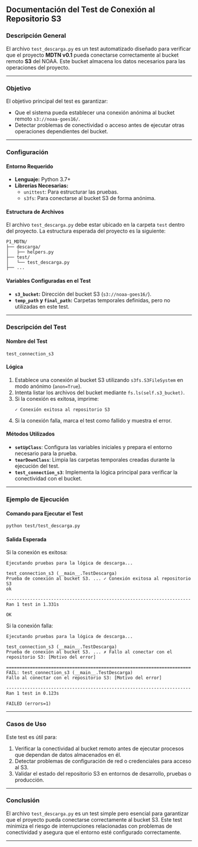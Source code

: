 ## **Documentación del Test de Conexión al Repositorio S3**

### **Descripción General**

El archivo `test_descarga.py` es un test automatizado diseñado para verificar que el proyecto **MDTN v0.1** pueda conectarse correctamente al bucket remoto **S3** del NOAA. Este bucket almacena los datos necesarios para las operaciones del proyecto.

---

### **Objetivo**

El objetivo principal del test es garantizar:
- Que el sistema pueda establecer una conexión anónima al bucket remoto `s3://noaa-goes16/`.
- Detectar problemas de conectividad o acceso antes de ejecutar otras operaciones dependientes del bucket.

---

### **Configuración**

#### **Entorno Requerido**
- **Lenguaje:** Python 3.7+
- **Librerías Necesarias:**
  - `unittest`: Para estructurar las pruebas.
  - `s3fs`: Para conectarse al bucket S3 de forma anónima.

#### **Estructura de Archivos**
El archivo `test_descarga.py` debe estar ubicado en la carpeta `test` dentro del proyecto. La estructura esperada del proyecto es la siguiente:

```
P1_MDTN/
├── descarga/
│   ├── helpers.py
├── test/
│   └── test_descarga.py
├── ...
```

#### **Variables Configuradas en el Test**
- **`s3_bucket`:** Dirección del bucket S3 (`s3://noaa-goes16/`).
- **`temp_path` y `final_path`:** Carpetas temporales definidas, pero no utilizadas en este test.

---

### **Descripción del Test**

#### **Nombre del Test**
`test_connection_s3`

#### **Lógica**
1. Establece una conexión al bucket S3 utilizando `s3fs.S3FileSystem` en modo anónimo (`anon=True`).
2. Intenta listar los archivos del bucket mediante `fs.ls(self.s3_bucket)`.
3. Si la conexión es exitosa, imprime:
   ```
   ✓ Conexión exitosa al repositorio S3
   ```
4. Si la conexión falla, marca el test como fallido y muestra el error.

#### **Métodos Utilizados**
- **`setUpClass`**:
  Configura las variables iniciales y prepara el entorno necesario para la prueba.
- **`tearDownClass`**:
  Limpia las carpetas temporales creadas durante la ejecución del test.
- **`test_connection_s3`**:
  Implementa la lógica principal para verificar la conectividad con el bucket.

---

### **Ejemplo de Ejecución**

#### **Comando para Ejecutar el Test**
```bash
python test/test_descarga.py
```

#### **Salida Esperada**
Si la conexión es exitosa:
```plaintext
Ejecutando pruebas para la lógica de descarga...

test_connection_s3 (__main__.TestDescarga)
Prueba de conexión al bucket S3. ... ✓ Conexión exitosa al repositorio S3
ok

----------------------------------------------------------------------
Ran 1 test in 1.331s

OK
```

Si la conexión falla:
```plaintext
Ejecutando pruebas para la lógica de descarga...

test_connection_s3 (__main__.TestDescarga)
Prueba de conexión al bucket S3. ... ✗ Fallo al conectar con el repositorio S3: [Motivo del error]

======================================================================
FAIL: test_connection_s3 (__main__.TestDescarga)
Fallo al conectar con el repositorio S3: [Motivo del error]

----------------------------------------------------------------------
Ran 1 test in 0.123s

FAILED (errors=1)
```

---

### **Casos de Uso**

Este test es útil para:
1. Verificar la conectividad al bucket remoto antes de ejecutar procesos que dependan de datos almacenados en él.
2. Detectar problemas de configuración de red o credenciales para acceso al S3.
3. Validar el estado del repositorio S3 en entornos de desarrollo, pruebas o producción.

---

### **Conclusión**

El archivo `test_descarga.py` es un test simple pero esencial para garantizar que el proyecto pueda conectarse correctamente al bucket S3. Este test minimiza el riesgo de interrupciones relacionadas con problemas de conectividad y asegura que el entorno esté configurado correctamente.

--- 

